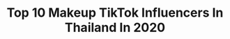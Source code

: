 ---
title: Top 10 Makeup TikTok Influencers In Thailand In 2020
description: >-
  Find top makeup TikTok influencers in Thailand in 2020. Most popular hashtags: #makeup #comedy #makeuptutorial #zoommyface.
platform: TikTok
profiles:
  - username: "kandyzyanide"
    fullname: >-
      Kandy Zyanide
    location: "Thailand"
    followers: 9692
    engagement: 917
    commentsToLikes: 0.027905
    id: ckal6czzgaafn0i7855jyfwtq
    verified: false
    hashtags: "#beyonce, #nurse, #crazyinlove, #light"
  - username: "ploysai_naja"
    fullname: >-
      PloysaiNaja
    location: "Thailand"
    followers: 28191
    engagement: 962
    commentsToLikes: 0.012229
    id: ck8nbf0vb9lqx0j78tr7wvj82
    verified: false
    hashtags: "#summer, #likethat, #tiktokmyanmar, #myanmarsong"
  - username: "2__yun__2"
    fullname: >-
      정다윤  Da Yun 郑多尹
    location: "Thailand"
    followers: 454751
    engagement: 718
    commentsToLikes: 0.007253
    id: ck83k060p8a4p0j78n5nyjgph
    verified: false
    hashtags: "#aroi, #taiwan, #taipei, #thaifood"
  - username: "jiakidarkness"
    fullname: >-
      JiakiDarkness
    location: "Thailand"
    followers: 2928
    engagement: 940
    commentsToLikes: 0.010498
    id: ckamnijxz4zb00i78ol4uvcdb
    verified: false
    hashtags: "#merrychristmas, #slowmo, #tiktokuni, #kimetsucosplay"
  - username: "thomasboyglam"
    fullname: >-
      ThomasBoyGlam
    location: "Thailand"
    followers: 35939
    engagement: 775
    commentsToLikes: 0.019968
    id: ck80odsp6h4ev0j78gl7u6fmo
    verified: false
    hashtags: "#makeuptutorial, #makeu, #makeuplover, #passthebrushchallenge"
  - username: "rosespice"
    fullname: >-
      มะลิ Rose
    location: "Thailand"
    followers: 16415
    engagement: 1482
    commentsToLikes: 0.020426
    id: ck8qdwzc5q4p90j78r1ewwj8a
    verified: false
    hashtags: "#lotor, #acting, #sewing, #songcover"
  - username: "fehfi_beauty"
    fullname: >-
      FEHFI TICHANAN 
    location: "Thailand"
    followers: 962429
    engagement: 1073
    commentsToLikes: 0.012665
    id: ck7znzdfjgc380j78xycxlkhj
    verified: false
    hashtags: "#beautymode, #hotboyfriendcheck, #bored, #mybirthday"
  - username: "guzbell_def.g"
    fullname: >-
      guzbell_defg
    location: "Thailand"
    followers: 136288
    engagement: 840
    commentsToLikes: 0.014165
    id: ck9f2g8tpd2vm0j78rd0ru8jn
    verified: false
    hashtags: "#tiktok, #mhmchallenge, #blackpink, #pussycatdolls"
  - username: "gracyiie"
    fullname: >-
      Gracyiie
    location: "Thailand"
    followers: 7007
    engagement: 406
    commentsToLikes: 0.019483
    id: ck9fopc9c3q8o0j78dg1hm71a
    verified: false
    hashtags: "#makeup, #duet"
  - username: "namtanlita"
    fullname: >-
      Namtan lita
    location: "Thailand"
    followers: 92578
    engagement: 588
    commentsToLikes: 0.006113
    id: ck9vcmcxyr7gh0j781tgl4ieg
    verified: false
    hashtags: "#workout, #outfitchallenge, #makeup, #duet"
---